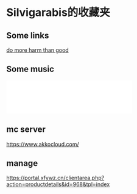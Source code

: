 # Silvigarabis的收藏夹

## Some links

<a href="https://idioms.thefreedictionary.com/do+more+harm+than+good">do more harm than good</a>

## Some music

<iframe frameborder="no" border="0" marginwidth="0" marginheight="0" width=330 height=86 src="//music.163.com/outchain/player?type=2&id=802239&auto=0&height=66"></iframe>

## mc server

<https://www.akkocloud.com/>

## manage

<https://portal.xfywz.cn/clientarea.php?action=productdetails&id=968&tpl=index>

